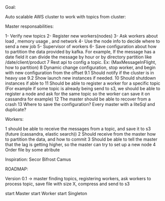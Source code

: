 Goal:

Auto scalable AWS cluster to work with topics from cluster:

Master responsabilities:



1-  Verify new topics
2-  Register new workers(nodes) 
3-  Ask workers  about load , memory usage , and network
4-  Use the node info to decide where to send a new job
5-  Supervisor of workers
6-  Save configuration about how to partition the data provided by kafka. For example,  If the message has a date field it can divide the message by hour
or  by directory partition  like  /date/client/product
7  Rest api to config a topic. Ex: (MaxMessageInFlight, how to partition)
8  Dynamic change configuration,  stop worker,  and begin with new configuration from the offset
9.1  Should notify if the cluster is in heavy use
9.2  Show launch new instances if needed.
10  Should shutdown instances if able to
11  Should be able to register a worker for a specific topic (For example if some topic is already being send to s3,  we should be able to register a node and ask for the same topic so the worker can save it on cassandra for example)
12  The master should be able to recover from a crash
13  Where to save the configuration?   Every master with a liteSql  and duplicate?

Workers:

1  should be able to receive the messages from a topic,  and save it to s3 (future (cassandra,  elastic search))
2  Should receive from the master how to partition the data,  and how to commit
3  Should be able to tell the master that the lag is getting higher, so the master can try to set up a new node
4  Order file by some atribute

Inspiration:
  Secor
  Bifrost
  Camus


ROADMAP:

Version 0.1 ->  master finding topics,  registering workers, ask workers to process topic, save file with size X, compress and send to s3

start Master
start Worker
start Singleton



